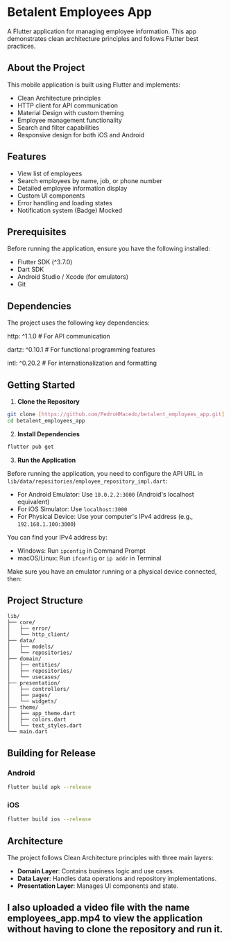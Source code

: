 # Betalent Employees App

A Flutter application for managing employee information. This app demonstrates clean architecture principles and follows Flutter best practices.

## About the Project

This mobile application is built using Flutter and implements:
- Clean Architecture principles
- HTTP client for API communication
- Material Design with custom theming
- Employee management functionality
- Search and filter capabilities
- Responsive design for both iOS and Android

## Features

- View list of employees
- Search employees by name, job, or phone number
- Detailed employee information display
- Custom UI components
- Error handling and loading states
- Notification system (Badge) Mocked

## Prerequisites

Before running the application, ensure you have the following installed:
- Flutter SDK (^3.7.0)
- Dart SDK
- Android Studio / Xcode (for emulators)
- Git

## Dependencies

The project uses the following key dependencies:

http: ^1.1.0 # For API communication

dartz: ^0.10.1 # For functional programming features

intl: ^0.20.2 # For internationalization and formatting

## Getting Started

1. **Clone the Repository**
```bash
git clone [https://github.com/PedroHMacedo/betalent_employees_app.git]
cd betalent_employees_app
```

2. **Install Dependencies**
```bash
flutter pub get
```

3. **Run the Application**

Before running the application, you need to configure the API URL in `lib/data/repositories/employee_repository_impl.dart`:

- For Android Emulator: Use `10.0.2.2:3000` (Android's localhost equivalent)
- For iOS Simulator: Use `localhost:3000`
- For Physical Device: Use your computer's IPv4 address (e.g., `192.168.1.100:3000`)

You can find your IPv4 address by:
- Windows: Run `ipconfig` in Command Prompt
- macOS/Linux: Run `ifconfig` or `ip addr` in Terminal

Make sure you have an emulator running or a physical device connected, then:

## Project Structure

```
lib/
├── core/
│   ├── error/
│   └── http_client/
├── data/
│   ├── models/
│   └── repositories/
├── domain/
│   ├── entities/
│   ├── repositories/
│   └── usecases/
├── presentation/
│   ├── controllers/
│   ├── pages/
│   └── widgets/
├── theme/
│   ├── app_theme.dart
│   ├── colors.dart
│   └── text_styles.dart
└── main.dart
```

## Building for Release

### Android
```bash
flutter build apk --release
```

### iOS
```bash
flutter build ios --release
```

## Architecture

The project follows Clean Architecture principles with three main layers:
- **Domain Layer**: Contains business logic and use cases.
- **Data Layer**: Handles data operations and repository implementations.
- **Presentation Layer**: Manages UI components and state.

## I also uploaded a video file with the name employees_app.mp4 to view the application without having to clone the repository and run it.
